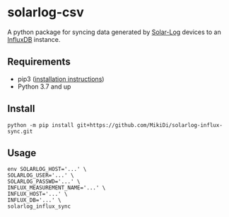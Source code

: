 # solarlog-csv
A python package for syncing data generated by [Solar-Log](http://www.solar-log.com/en/home.html) devices to an [InfluxDB](https://www.influxdata.com/) instance.  

## Requirements
- pip3 ([installation instructions](https://pip.pypa.io/en/stable/installing))
- Python 3.7 and up

## Install
`python -m pip install git+https://github.com/MikiDi/solarlog-influx-sync.git`


## Usage
```
env SOLARLOG_HOST='...' \
SOLARLOG_USER='...' \
SOLARLOG_PASSWD='...' \
INFLUX_MEASUREMENT_NAME='...' \
INFLUX_HOST='...' \
INFLUX_DB='...' \
solarlog_influx_sync
```